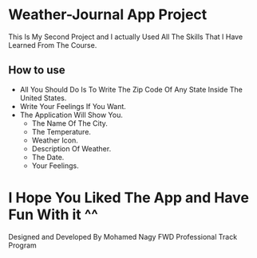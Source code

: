 # Weather-Journal App Project 
This Is My Second Project and I actually Used All The Skills That I Have Learned From The Course.



## How to use 
* All You Should Do Is To Write The Zip Code Of Any State Inside The United States.
* Write Your Feelings If You Want.
* The Application Will Show You.
  - The Name Of The City. 
  - The Temperature.
  - Weather Icon.
  - Description Of Weather.
  - The Date.
  - Your Feelings.

  
# I Hope You Liked The App and Have Fun With it ^^
Designed and Developed By Mohamed Nagy
FWD Professional Track Program
